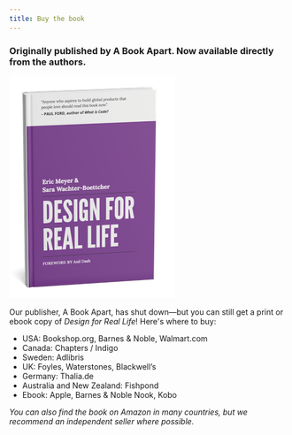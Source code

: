 ```yaml
---
title: Buy the book
---
```

### Originally published by A Book Apart. Now available directly from the authors.

![Mockup of Design for Real Life print edition with the new 2024 cover](../image/dfrl-new-cover-design_sm.png "Design for Real Life")

Our publisher, A Book Apart, has shut down—but you can still get a print or ebook copy of *Design for Real Life*!  Here's where to buy: 

* USA: Bookshop.org, Barnes & Noble, Walmart.com
* Canada: Chapters / Indigo 
* Sweden: Adlibris
* UK: Foyles, Waterstones, Blackwell’s
* Germany: Thalia.de
* Australia and New Zealand: Fishpond
* Ebook: Apple, Barnes & Noble Nook, Kobo

*You can also find the book on Amazon in many countries, but we recommend an independent seller where possible.*

